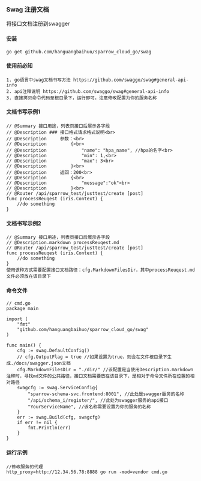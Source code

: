 ### Swag 注册文档

   将接口文档注册到swagger

#### 安装

    go get github.com/hanguangbaihuo/sparrow_cloud_go/swag

#### 使用前必知

    1. go语言中swag文档书写方法 https://github.com/swaggo/swag#general-api-info
    2. api注释说明 https://github.com/swaggo/swag#general-api-info
    3. 直接拷贝命令代码至根目录下，运行即可。注意修改配置为你的服务名称

#### 文档书写示例1

    // @Summary 接口用途，列表页接口后展示各字段
    // @Description ### 接口格式请求格式说明<br> 
    // @Description     参数：<br> 
    // @Description         {<br> 
    // @Description             "name": "hpa_name", //hpa的名字<br> 
    // @Description             "min": 1,<br> 
    // @Description             "max": 3<br> 
    // @Description         }<br> 
    // @Description     返回：200<br>
    // @Description         {<br> 
    // @Description             "message":"ok"<br> 
    // @Description         }<br>
    // @Router /api/sparrow_test/justtest/create [post]
    func processReuqest (iris.Context) {
        //do something
    }

#### 文档书写示例2

    // @Summary 接口用途，列表页接口后展示各字段
    // @Description.markdown processReuqest.md
    // @Router /api/sparrow_test/justtest/create [post]
    func processReuqest (iris.Context) {
        //do something
    }
    使用该种方式需要配置接口文档路径：cfg.MarkdownFilesDir，其中processReuqest.md文件必须放在该目录下

#### 命令文件

    // cmd.go
    package main

    import (
        "fmt"
        "github.com/hanguangbaihuo/sparrow_cloud_go/swag"
    )

    func main() {
        cfg := swag.DefaultConfig()
        // cfg.OutputFlag = true //如果设置为true，则会在文件根目录下生成./docs/swagger.json文档
        cfg.MarkdownFilesDir = "./dir/" //该配置是当使用Description.markdown注释时，寻找md文件的公共路径，接口文档需要放在该目录下，是相对于命令文件所在位置的相对路径
        swagcfg := swag.ServiceConfig{
            "sparrow-schema-svc.frontend:8001", //此处是swagger服务的名称
            "/api/schema_i/register/", //此处为swagger服务的api接口
            "YourServiceName", //该名称需要设置为你的服务的名称
        }
        err := swag.Build(cfg, swagcfg)
        if err != nil {
            fmt.Println(err)
        }
    }
    
#### 运行示例
    
    //修改服务的代理
    http_proxy=http://12.34.56.78:8888 go run -mod=vendor cmd.go